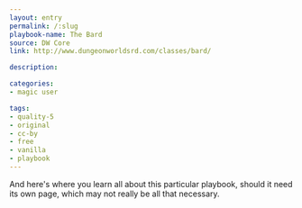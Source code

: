 ```yaml
---
layout: entry
permalink: /:slug
playbook-name: The Bard
source: DW Core
link: http://www.dungeonworldsrd.com/classes/bard/

description:

categories:
- magic user

tags:
- quality-5
- original
- cc-by
- free
- vanilla
- playbook
---
```


And here's where you learn all about this particular playbook, should it need its own page, which may not really be all that necessary.
